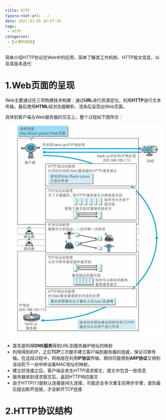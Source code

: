 ```yaml
---
title: HTTP
typora-root-url: ../
date: 2021-01-05 20:47:29
tags:
 - HTTP
categories:
 - [计算机网络]
---
```




简单介绍HTTP协议在Web中的应用，简单了解其工作机制、HTTP报文信息、以及其版本迭代

<!--more-->

# 1.Web页面的呈现

Web主要通过在三项构建技术构建：通过**URL**进行资源定位，利用**HTTP**进行文本传输，最后使用**HTML**经浏览器解析、渲染后呈现出Web页面。

具体到客户端与Web服务器的交互上，整个过程如下图所示：

![image-20210105211339300](/images/image-20210105211339300.png)

- 首先是利用**DNS服务**得到URL到服务器IP地址的映射
- 利用得到的IP，之后**TCP**三次握手建立客户端到服务器的连接，保证可靠传输。在这段过程中，网络层在利用**IP协议**传输、期间可能用到**ARP协议**又得到该站到下一站中转设备MAC地址的映射。
- 建立好连接之后，客户端会发生HTTP请求报文，报文中包含一些信息
- 服务器收到请求报文后，返回HTTP响应报文
- 由于HTTP/1.1是默认连接是持久连接，可能还会多次重复前两步步骤，直到最后提出断开连接，才会断开TCP连接

# 2.HTTP协议结构
